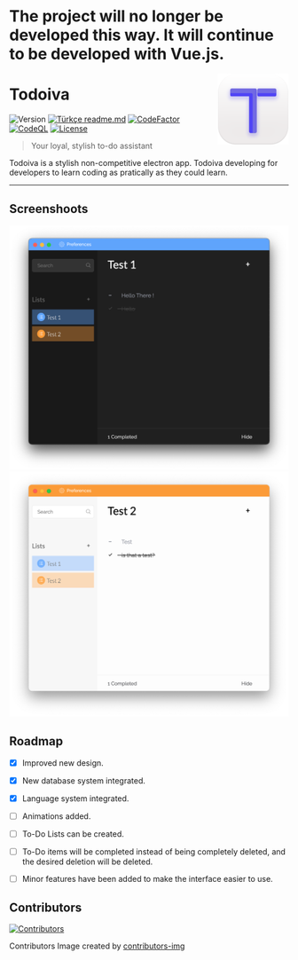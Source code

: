 # The project will no longer be developed this way. It will continue to be developed with Vue.js.

<img src="github_resources/todoiva-logo.png" align="right" />

# Todoiva 
![Version][version-image]
[![Türkçe readme.md][readme-image]](readme_tr.md)
[![CodeFactor][CodeFactor-image]][CodeFactor-url]
[![CodeQL][codeql-image]][codeql-url]
[![License][license-badge]][license-url]
> Your loyal, stylish to-do assistant

Todoiva is a stylish non-competitive electron app. Todoiva developing for developers to learn coding as pratically as they could learn. 


---

## Screenshoots

![Dark Screenshot](github_resources/dark-ss.png "Dark Screenshot")
![Light Screenshot](github_resources/light-ss.png "Light Screenshot")

## Roadmap

- [x] Improved new design.

- [x] New database system integrated.

- [x] Language system integrated.

- [ ] Animations added.

- [ ] To-Do Lists can be created.

- [ ] To-Do items will be completed instead of being completely deleted, and the desired deletion will be deleted.

- [ ] Minor features have been added to make the interface easier to use.

## Contributors
[![Contributors](https://contrib.rocks/image?repo=merchizm/Todoiva)](https://github.com/merchizm/Todoiva/graphs/contributors)

Contributors Image created by [contributors-img](https://contrib.rocks)

[readme-image]: https://img.shields.io/badge/Türkçe%20için%20Tıkla-red
[version-image]: https://badgen.net/badge/version/v1.3/green?icon=github

[license-badge]: https://badgen.net/github/license/merchizm/todoiva
[license-url]: https://github.com/merchizm/todoiva/LICENSE

[travis-image]: https://travis-ci.org/merchizm/todoiva.svg?branch=master
[travis-url]: https://travis-ci.org/merchizm/todoiva

[github-tag-image]: https://img.shields.io/github/tag/merchizm/todoiva.svg
[github-tag-url]: https://github.com/merchizm/todoiva/releases/latest

[CodeFactor-image]: https://www.codefactor.io/repository/github/merchizm/todoiva/badge
[CodeFactor-url]: https://www.codefactor.io/repository/github/merchizm/todoiva

[codeql-image]: https://github.com/merchizm/todoiva/actions/workflows/codeql-analysis.yml/badge.svg?branch=new-version
[codeql-url]: https://github.com/merchizm/todoiva/actions/workflows/codeql-analysis.yml
